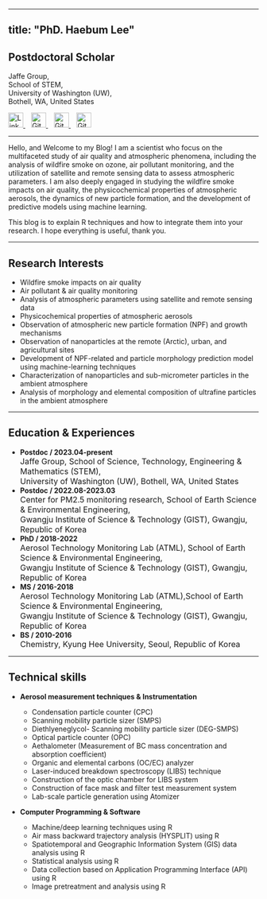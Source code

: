 
---
title: "PhD. Haebum Lee"
---

<h2 style="font-weight: bold;">Postdoctoral Scholar</h2>

Jaffe Group, <br>
School of STEM, <br>
University of Washington (UW), <br> 
Bothell, WA, United States<br>

<span class="social-links">
  <a href="https://www.linkedin.com/in/haebum-lee-683731305/" target="_blank">
    <img src="/images/linkedin_logo.png" width="30" height="30" alt="LinkedIn">
  </a>
  &nbsp;&nbsp;
  <a href="https://github.com/haebum1991/" target="_blank">
    <img src="/images/github_logo.png" width="30" height="30" alt="GitHub">
  </a>
  &nbsp;&nbsp;
  <a href="https://orcid.org/0009-0001-2045-8532" target="_blank">
    <img src="/images/ORCID_logo.png" width="30" height="30" alt="GitHub">
  </a>
  &nbsp;&nbsp;
  <a href="https://scholar.google.com/citations?user=98LKhgUAAAAJ&hl" target="_blank">
    <img src="/images/ggscholar_logo.png" width="30" height="30" alt="GitHub">
  </a>
</span>
<hr>


<div class="card-about">
Hello, and Welcome to my Blog!
I am a scientist who focus on the multifaceted study of air quality and atmospheric phenomena, 
including the analysis of wildfire smoke on ozone, air pollutant monitoring, and 
the utilization of satellite and remote sensing data to assess atmospheric parameters. 
I am also deeply engaged in studying 
the wildfire smoke impacts on air quality, 
the physicochemical properties of atmospheric aerosols,  
the dynamics of new particle formation, and 
the development of predictive models using machine learning.

This blog is to explain R techniques and how to integrate them into your research. 
I hope everything is useful, thank you.
</div>

---
<div class="card-about">
<h2 style="font-weight: bold;">Research Interests</h2>

- Wildfire smoke impacts on air quality
- Air pollutant & air quality monitoring
- Analysis of atmospheric parameters using satellite and remote sensing data
- Physicochemical properties of atmospheric aerosols
- Observation of atmospheric new particle formation (NPF) and growth mechanisms
- Observation of nanoparticles at the remote (Arctic), urban, and agricultural sites
- Development of NPF-related and particle morphology prediction model using machine-learning techniques
- Characterization of nanoparticles and sub-micrometer particles in the ambient atmosphere
- Analysis of morphology and elemental composition of ultrafine particles in the ambient atmosphere
</div>

---
<div class="card-about">
<h2 style="font-weight: bold;">Education & Experiences</h2>

- **Postdoc / 2023.04-present**  
  <span style="font-size: 16px;"> 
  Jaffe Group, School of Science, Technology, Engineering & Mathematics (STEM), <br>
  University of Washington (UW), Bothell, WA, United States
  </span>
- **Postdoc / 2022.08-2023.03**  
  <span style="font-size: 16px;"> 
  Center for PM2.5 monitoring research, School of Earth Science & Environmental Engineering, <br>
  Gwangju Institute of Science & Technology (GIST), Gwangju, Republic of Korea 
  </span>  
- **PhD / 2018-2022**  
  <span style="font-size: 16px;"> 
  Aerosol Technology Monitoring Lab (ATML), School of Earth Science & Environmental Engineering, <br>
  Gwangju Institute of Science & Technology (GIST), Gwangju, Republic of Korea
  </span>  
- **MS / 2016-2018**  
  <span style="font-size: 16px;"> 
  Aerosol Technology Monitoring Lab (ATML),School of Earth Science & Environmental Engineering, <br>
  Gwangju Institute of Science & Technology (GIST), Gwangju, Republic of Korea
  </span>
- **BS / 2010-2016**  
  <span style="font-size: 16px;"> 
  Chemistry,
  Kyung Hee University, Seoul, Republic of Korea
  </span>
</div>

---
<div class="card-about">
<h2 style="font-weight: bold;">Technical skills</h2>

- **Aerosol measurement techniques & Instrumentation**  
  - Condensation particle counter (CPC)  
  - Scanning mobility particle sizer (SMPS)  
  - Diethlyeneglycol- Scanning mobility particle sizer (DEG-SMPS)  
  - Optical particle counter (OPC)  
  - Aethalometer (Measurement of BC mass concentration and absorption coefficient)  
  - Organic and elemental carbons (OC/EC) analyzer  
  - Laser-induced breakdown spectroscopy (LIBS) technique  
  - Construction of the optic chamber for LIBS system  
  - Construction of face mask and filter test measurement system  
  - Lab-scale particle generation using Atomizer  

- **Computer Programming & Software**  
  - Machine/deep learning techniques using R  
  - Air mass backward trajectory analysis (HYSPLIT) using R  
  - Spatiotemporal and Geographic Information System (GIS) data analysis using R  
  - Statistical analysis using R  
  - Data collection based on Application Programming Interface (API) using R  
  - Image pretreatment and analysis using R  
</div>

